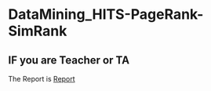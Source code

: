 # DataMining_HITS-PageRank-SimRank
## IF you are Teacher or TA
The Report is [Report](https://github.com/ooxx5626/DataMining_HITS-PageRank-SimRank)